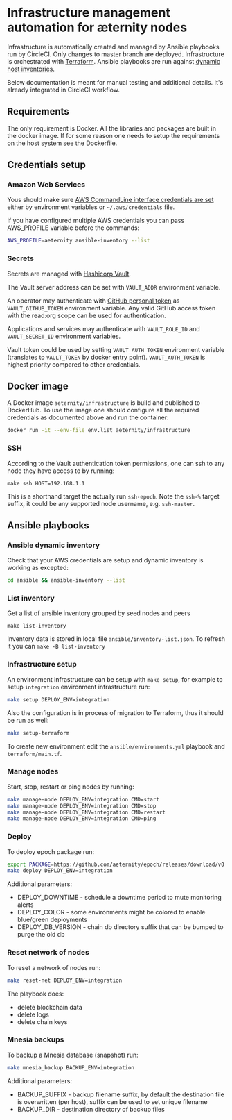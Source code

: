 # Infrastructure management automation for æternity nodes

Infrastructure is automatically created and managed by Ansible playbooks run by CircleCI.
Only changes to master branch are deployed.
Infrastructure is orchestrated with [Terraform](https://www.terraform.io).
Ansible playbooks are run against [dynamic host inventories](http://docs.ansible.com/ansible/latest/user_guide/intro_dynamic_inventory.html).

Below documentation is meant for manual testing and additional details. It's already integrated in CircleCI workflow.

## Requirements

The only requirement is Docker. All the libraries and packages are built in the docker image.
If for some reason one needs to setup the requirements on the host system see the Dockerfile.

## Credentials setup

### Amazon Web Services

Yous should make sure [AWS CommandLine interface credentials are set](http://docs.ansible.com/ansible/latest/intro_dynamic_inventory.html#example-aws-ec2-external-inventory-script)
either by environment variables or `~/.aws/credentials` file.

If you have configured multiple AWS credentials you can pass AWS_PROFILE variable before the commands:

```bash
AWS_PROFILE=aeternity ansible-inventory --list
```

### Secrets

Secrets are managed with [Hashicorp Vault](https://www.vaultproject.io).

The Vault server address can be set with `VAULT_ADDR` environment variable.

An operator may authenticate with [GitHub personal token](https://help.github.com/articles/creating-a-personal-access-token-for-the-command-line/#creating-a-token)
as `VAULT_GITHUB_TOKEN` environment variable. Any valid GitHub access token with the read:org scope can be used for authentication.

Applications and services may authenticate with `VAULT_ROLE_ID` and `VAULT_SECRET_ID` environment variables.

Vault token could be used by setting `VAULT_AUTH_TOKEN` environment variable (translates to `VAULT_TOKEN` by docker entry point). `VAULT_AUTH_TOKEN` is highest priority compared to other credentials.

## Docker image

A Docker image `aeternity/infrastructure` is build and published to DockerHub. To use the image one should configure all the required credentials as documented above and run the container:

```bash
docker run -it --env-file env.list aeternity/infrastructure
```

### SSH

According to the Vault authentication token permissions, one can ssh to any node they have access to by running:

```
make ssh HOST=192.168.1.1
```

This is a shorthand target the actually run `ssh-epoch`.
Note the `ssh-%` target suffix, it could be any supported node username, e.g. `ssh-master`.

## Ansible playbooks

### Ansible dynamic inventory

Check that your AWS credentials are setup and dynamic inventory is working as excepted:
```bash
cd ansible && ansible-inventory --list
```

### List inventory

Get a list of ansible inventory grouped by seed nodes and peers

```
make list-inventory
```

Inventory data is stored in local file `ansible/inventory-list.json`. To refresh it you can `make -B list-inventory`

### Infrastructure setup

An environment infrastructure can be setup with `make setup`,
for example to setup `integration` environment infrastructure run:
```bash
make setup DEPLOY_ENV=integration
```

Also the configuration is in process of migration to Terraform, thus it should be run as well:
```bash
make setup-terraform
```

To create new environment edit the `ansible/environments.yml` playbook and `terraform/main.tf`.

### Manage nodes

Start, stop, restart or ping nodes by running:
```bash
make manage-node DEPLOY_ENV=integration CMD=start
make manage-node DEPLOY_ENV=integration CMD=stop
make manage-node DEPLOY_ENV=integration CMD=restart
make manage-node DEPLOY_ENV=integration CMD=ping
```

### Deploy

To deploy epoch package run:
```bash
export PACKAGE=https://github.com/aeternity/epoch/releases/download/v0.17.0/epoch-0.17.0-ubuntu-x86_64.tar.gz
make deploy DEPLOY_ENV=integration
```

Additional parameters:
- DEPLOY_DOWNTIME - schedule a downtime period to mute monitoring alerts
- DEPLOY_COLOR - some environments might be colored to enable blue/green deployments
- DEPLOY_DB_VERSION - chain db directory suffix that can be bumped to purge the old db

### Reset network of nodes

To reset a network of nodes run:
```bash
make reset-net DEPLOY_ENV=integration
```

The playbook does:

- delete blockchain data
- delete logs
- delete chain keys

### Mnesia backups

To backup a Mnesia database (snapshot) run:
```bash
make mnesia_backup BACKUP_ENV=integration
```

Additional parameters:
- BACKUP_SUFFIX - backup filename suffix, by default the destination file is overwritten (per host), suffix can be used to set unique filename
- BACKUP_DIR - destination directory of backup files
